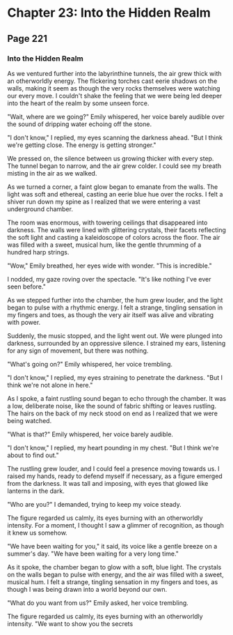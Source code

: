 # Chapter 23: Into the Hidden Realm


## Page 221
### Into the Hidden Realm

As we ventured further into the labyrinthine tunnels, the air grew thick with an otherworldly energy. The flickering torches cast eerie shadows on the walls, making it seem as though the very rocks themselves were watching our every move. I couldn't shake the feeling that we were being led deeper into the heart of the realm by some unseen force.

"Wait, where are we going?" Emily whispered, her voice barely audible over the sound of dripping water echoing off the stone.

"I don't know," I replied, my eyes scanning the darkness ahead. "But I think we're getting close. The energy is getting stronger."

We pressed on, the silence between us growing thicker with every step. The tunnel began to narrow, and the air grew colder. I could see my breath misting in the air as we walked.

As we turned a corner, a faint glow began to emanate from the walls. The light was soft and ethereal, casting an eerie blue hue over the rocks. I felt a shiver run down my spine as I realized that we were entering a vast underground chamber.

The room was enormous, with towering ceilings that disappeared into darkness. The walls were lined with glittering crystals, their facets reflecting the soft light and casting a kaleidoscope of colors across the floor. The air was filled with a sweet, musical hum, like the gentle thrumming of a hundred harp strings.

"Wow," Emily breathed, her eyes wide with wonder. "This is incredible."

I nodded, my gaze roving over the spectacle. "It's like nothing I've ever seen before."

As we stepped further into the chamber, the hum grew louder, and the light began to pulse with a rhythmic energy. I felt a strange, tingling sensation in my fingers and toes, as though the very air itself was alive and vibrating with power.

Suddenly, the music stopped, and the light went out. We were plunged into darkness, surrounded by an oppressive silence. I strained my ears, listening for any sign of movement, but there was nothing.

"What's going on?" Emily whispered, her voice trembling.

"I don't know," I replied, my eyes straining to penetrate the darkness. "But I think we're not alone in here."

As I spoke, a faint rustling sound began to echo through the chamber. It was a low, deliberate noise, like the sound of fabric shifting or leaves rustling. The hairs on the back of my neck stood on end as I realized that we were being watched.

"What is that?" Emily whispered, her voice barely audible.

"I don't know," I replied, my heart pounding in my chest. "But I think we're about to find out."

The rustling grew louder, and I could feel a presence moving towards us. I raised my hands, ready to defend myself if necessary, as a figure emerged from the darkness. It was tall and imposing, with eyes that glowed like lanterns in the dark.

"Who are you?" I demanded, trying to keep my voice steady.

The figure regarded us calmly, its eyes burning with an otherworldly intensity. For a moment, I thought I saw a glimmer of recognition, as though it knew us somehow.

"We have been waiting for you," it said, its voice like a gentle breeze on a summer's day. "We have been waiting for a very long time."

As it spoke, the chamber began to glow with a soft, blue light. The crystals on the walls began to pulse with energy, and the air was filled with a sweet, musical hum. I felt a strange, tingling sensation in my fingers and toes, as though I was being drawn into a world beyond our own.

"What do you want from us?" Emily asked, her voice trembling.

The figure regarded us calmly, its eyes burning with an otherworldly intensity. "We want to show you the secrets
